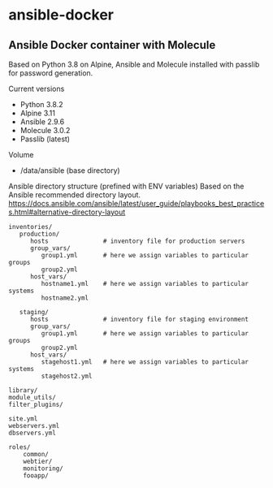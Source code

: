 # ansible-docker
## Ansible Docker container with Molecule

Based on Python 3.8 on Alpine, Ansible and Molecule installed with passlib for password generation.


Current versions

* Python 3.8.2
* Alpine 3.11
* Ansible 2.9.6
* Molecule 3.0.2
* Passlib (latest)


Volume

* /data/ansible (base directory)


Ansible directory structure (prefined with ENV variables)
Based on the Ansible recommended directory layout.
https://docs.ansible.com/ansible/latest/user_guide/playbooks_best_practices.html#alternative-directory-layout


```
inventories/
   production/
      hosts               # inventory file for production servers
      group_vars/
         group1.yml       # here we assign variables to particular groups
         group2.yml
      host_vars/
         hostname1.yml    # here we assign variables to particular systems
         hostname2.yml

   staging/
      hosts               # inventory file for staging environment
      group_vars/
         group1.yml       # here we assign variables to particular groups
         group2.yml
      host_vars/
         stagehost1.yml   # here we assign variables to particular systems
         stagehost2.yml

library/
module_utils/
filter_plugins/

site.yml
webservers.yml
dbservers.yml

roles/
    common/
    webtier/
    monitoring/
    fooapp/
```
